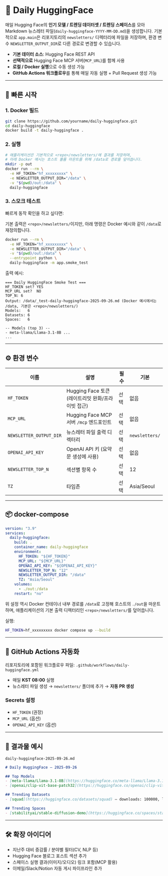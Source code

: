 # 📰 Daily HuggingFace

매일 Hugging Face의 **인기 모델 / 트렌딩 데이터셋 / 트렌딩 스페이스**를 모아
Markdown 뉴스레터 파일(`daily-huggingface-YYYY-MM-DD.md`)을 생성합니다. 기본적으로
`app.main`은 리포지토리의 `newsletters/` 디렉터리에 파일을 저장하며, 환경 변수
`NEWSLETTER_OUTPUT_DIR`로 다른 경로로 변경할 수 있습니다.

- **기본 데이터 소스**: Hugging Face REST API
- **선택적으로** Hugging Face MCP 서버(`MCP_URL`)를 함께 사용
- **로컬 / Docker 실행**으로 수동 생성 가능
- **GitHub Actions 워크플로우**를 통해 매일 자동 실행 + Pull Request 생성 가능

---

## 🚀 빠른 시작

### 1. Docker 빌드
```bash
git clone https://github.com/yourname/daily-huggingface.git
cd daily-huggingface
docker build -t daily-huggingface .
````

### 2. 실행

```bash
# 애플리케이션은 기본적으로 <repo>/newsletters/에 결과를 저장하며,
# 아래 Docker 예시는 호스트 볼륨 마운트를 위해 /data로 경로를 덮어씁니다.
mkdir -p out
docker run --rm \
  -e HF_TOKEN="hf_xxxxxxxxx" \
  -e NEWSLETTER_OUTPUT_DIR="/data" \
  -v "$(pwd)/out:/data" \
  daily-huggingface
```

### 3. 스모크 테스트

빠르게 동작 확인을 하고 싶다면:

기본 출력은 `<repo>/newsletters/`이지만, 아래 명령은 Docker 예시와 같이 `/data`로 재정의합니다.
```bash
docker run --rm \
  -e HF_TOKEN="hf_xxxxxxxxx" \
  -e NEWSLETTER_OUTPUT_DIR="/data" \
  -v "$(pwd)/out:/data" \
  --entrypoint python \
  daily-huggingface -m app.smoke_test
```

출력 예시:

```
=== Daily HuggingFace Smoke Test ===
HF_TOKEN set? YES
MCP_URL set?  NO
TOP_N: 6
Output: /data/_test-daily-huggingface-2025-09-26.md (Docker 예시에서는 /data, 기본은 <repo>/newsletters/)
Models:   6
Datasets: 6
Spaces:   6

-- Models (top 3) --
- meta-llama/Llama-3.1-8B ...
...
```

---

## ⚙️ 환경 변수

| 이름                 | 설명                                 | 필수 | 기본         |
| ------------------ | ---------------------------------- | -- | ---------- |
| `HF_TOKEN`         | Hugging Face 토큰 (레이트리밋 완화/프라이빗 접근) | 선택 | 없음         |
| `MCP_URL`          | Hugging Face MCP 서버 `/mcp` 엔드포인트   | 선택 | 없음         |
| `NEWSLETTER_OUTPUT_DIR` | 뉴스레터 파일 출력 디렉터리              | 선택 | `newsletters/` |
| `OPENAI_API_KEY`   | OpenAI API 키 (요약문 생성에 사용)          | 선택 | 없음         |
| `NEWSLETTER_TOP_N` | 섹션별 항목 수                           | 선택 | 12         |
| `TZ`               | 타임존                                | 선택 | Asia/Seoul |

---

## 📦 docker-compose

```yaml
version: "3.9"
services:
  daily-huggingface:
    build: .
    container_name: daily-huggingface
    environment:
      HF_TOKEN: "${HF_TOKEN}"
      MCP_URL: "${MCP_URL}"
      OPENAI_API_KEY: "${OPENAI_API_KEY}"
      NEWSLETTER_TOP_N: "12"
      NEWSLETTER_OUTPUT_DIR: "/data"
      TZ: "Asia/Seoul"
    volumes:
      - ./out:/data
    restart: "no"
```

위 설정 역시 Docker 컨테이너 내부 경로를 `/data`로 고정해 호스트의 `./out`을 마운트하며,
애플리케이션의 기본 출력 디렉터리인 `<repo>/newsletters/`를 덮어씁니다.

실행:

```bash
HF_TOKEN=hf_xxxxxxxxx docker compose up --build
```

---

## 🤖 GitHub Actions 자동화

리포지토리에 포함된 워크플로우 파일:
`.github/workflows/daily-huggingface.yml`

* 매일 **KST 08:00** 실행
* 뉴스레터 파일 생성 → `newsletters/` 폴더에 추가 → **자동 PR 생성**

### Secrets 설정

* `HF_TOKEN` (권장)
* `MCP_URL` (옵션)
* `OPENAI_API_KEY` (옵션)

---

## 📂 결과물 예시

`daily-huggingface-2025-09-26.md`

```markdown
# Daily HuggingFace — 2025-09-26

## Top Models
- [meta-llama/Llama-3.1-8B](https://huggingface.co/meta-llama/Llama-3.1-8B) — downloads: 12345, likes: 678, lib: transformers
- [openai/clip-vit-base-patch32](https://huggingface.co/openai/clip-vit-base-patch32) — downloads: 54321, likes: 789

## Trending Datasets
- [squad](https://huggingface.co/datasets/squad) — downloads: 100000, likes: 1000

## Trending Spaces
- [stabilityai/stable-diffusion-demo](https://huggingface.co/spaces/stabilityai/stable-diffusion-demo) — likes: 2000
```

---

## 🛠️ 확장 아이디어

* 지난주 대비 증감률 / 분야별 필터(CV, NLP 등)
* Hugging Face 블로그 포스트 섹션 추가
* 스페이스 실행 결과(이미지/오디오) 링크 포함(MCP 활용)
* 이메일/Slack/Notion 자동 게시 파이프라인 추가